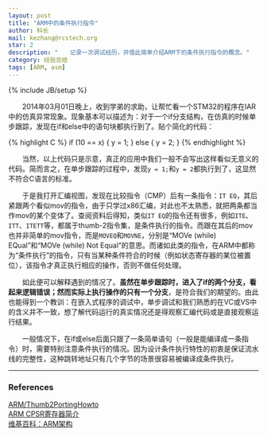 ```yaml
---
layout: post
title: "ARM中的条件执行指令"
author: 科长
mail: kezhang@rcstech.org
star: 2
description: "　　记录一次调试经历，并借此简单介绍ARM下的条件执行指令的概念。"
category: 经验总结
tags: [ARM, asm]
---
```

{% include JB/setup %}

　　2014年03月01日晚上，收到学弟的求助，让帮忙看一个STM32的程序在IAR中的仿真异常现象。现象基本可以描述为：对于一个if分支结构，在仿真的时候单步跟踪，发现在if和else中的语句块都执行到了。<!--more-->贴个简化的代码：

{% highlight C %}
if (10 == x)
{
    y = 1;
}
else
{
    y = 2;
}
{% endhighlight %}

　　当然，以上代码只是示意，真正的应用中我们一般不会写出这样看似无意义的代码。简而言之，在单步跟踪的过程中，发现`y = 1;`和`y = 2`都执行到了，这显然不符合C语言的标准。

　　于是我打开汇编视图，发现在比较指令（CMP）后有一条指令：`IT EQ`，其后紧跟两个看似mov的指令，由于只学过x86汇编，对此也不太熟悉，就把两条都当作mov的某个变体了。查阅资料后得知，类似`IT EQ`的指令还有很多，例如`ITE`、`ITT`、`ITETT`等，都属于thumb-2指令集，是条件执行的指令。而跟在其后的mov也并非简单的mov指令，而是`MOVEQ`和`MOVNE`，分别是“MOVe (while) EQual”和“MOVe (while) Not Equal”的意思。而诸如此类的指令，在ARM中都称为“条件执行”的指令，只有当某种条件符合的时候（例如状态寄存器的某位被置位），该指令才真正执行相应的操作，否则不做任何处理。

　　如此便可以解释遇到的情况了。**虽然在单步跟踪时，进入了if的两个分支，看起来逻辑错误；然而实际上执行操作的只有一个分支**，是符合我们的期望的。由此也能得到一个教训：在嵌入式程序的调试中，单步调试和我们熟悉的在VC或VS中的含义并不一致，想了解代码运行的真实情况还是得观察汇编代码或是直接观察运行结果。

　　一般情况下，在if或else后面只跟了一条简单语句（一般是能编译成一条指令）时，需要特别注意条件执行的情况。因为设计条件执行特性的初衷是保证流水线的完整性，这种跳转地址只有几个字节的场景很容易被编译成条件执行。

-------------------------------------------

### References
[ARM/Thumb2PortingHowto](https://wiki.edubuntu.org/ARM/Thumb2PortingHowto)  
[ARM CPSR寄存器简介](http://www.cnblogs.com/shangdawei/archive/2012/09/13/2682871.html)  
[维基百科：ARM架构](http://en.wikipedia.org/wiki/ARM_architecture)  

